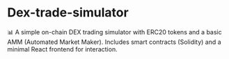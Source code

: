 # Dex-trade-simulator
📊 A simple on-chain DEX trading simulator with ERC20 tokens and a basic AMM (Automated Market Maker).   Includes smart contracts (Solidity) and a minimal React frontend for interaction.

